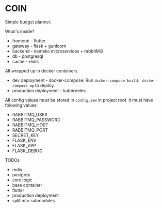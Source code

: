 # COIN
Simple budget planner.

What's inside?
* frontend - flutter
* gateway - flask + gunicorn
* backend - nameko microservices + rabbitMQ
* db - postgresql
* cache - redis

All wrapped up in docker containers.

* dev deployment - docker-compose. Run `docker-compose build; docker-compose up` to deploy.
* production deployment - kubernetes

All config values must be stored in `config.env` in project root. It must have folowing values:
* RABBITMQ_USER
* RABBITMQ_PASSWORD
* RABBITMQ_HOST
* RABBITMQ_PORT
* SECRET_KEY
* FLASK_ENV
* FLASK_APP
* FLASK_DEBUG

TODOs
* redis
* postgres
* core logic
* base container
* flutter
* production deployment
* split into submodules
